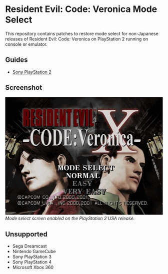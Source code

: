 # Resident Evil: Code: Veronica Mode Select

This repository contains patches to restore mode select for non-Japanese releases of Resident Evil: Code: Veronica on PlayStation 2 running on console or emulator.

## Guides

- [Sony PlayStation 2](PS2.md)

## Screenshot

![Mode select screen enabled on the PlayStation 2 USA release](../_assets/ps2_usa_mode_select.jpg)<br>
*Mode select screen enabled on the PlayStation 2 USA release.*

## Unsupported

- Sega Dreamcast
- Nintendo GameCube
- Sony PlayStation 3
- Sony PlayStation 4
- Microsoft Xbox 360

